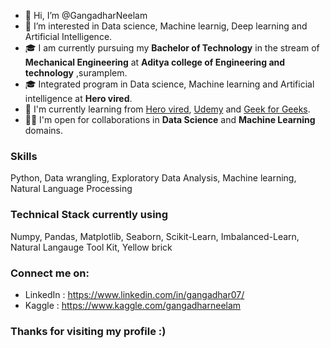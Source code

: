 - 👋 Hi, I’m @GangadharNeelam
- 👀 I’m interested in Data science, Machine learnig, Deep learning and Artificial Intelligence.
- 🎓 I am currently pursuing my **Bachelor of Technology** in the stream of **Mechanical Engineering** at **Aditya college of Engineering and technology** ,suramplem.
- 🎓 Integrated program in Data science, Machine learning and Artificial intelligence at **Hero vired**.
- 🌱 I'm currently learning from [Hero vired](https://vlearn.herovired.com/), [Udemy](https://www.udemy.com/) and [Geek for Geeks](https://www.geeksforgeeks.org/).
- 🤝🏻 I'm open for collaborations in **Data Science** and **Machine Learning** domains.

### Skills
Python, Data wrangling, Exploratory Data Analysis, Machine learning, Natural Language Processing

### Technical Stack currently using
Numpy, Pandas, Matplotlib, Seaborn, Scikit-Learn, Imbalanced-Learn, Natural Langauge Tool Kit, Yellow brick

### Connect me on:
- LinkedIn : https://www.linkedin.com/in/gangadhar07/
- Kaggle : https://www.kaggle.com/gangadharneelam

### Thanks for visiting my profile :)

